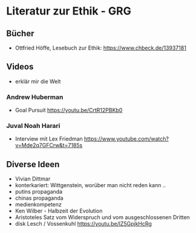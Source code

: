 # Literatur zur Ethik - GRG

## Bücher

-   Ottfried Höffe, Lesebuch zur Ethik: <https://www.chbeck.de/13937181>

## Videos

-   erklär mir die Welt

### Andrew Huberman

-   Goal Pursuit <https://youtu.be/CrtR12PBKb0>

### Juval Noah Harari

-   Interview mit Lex Friedman
    <https://www.youtube.com/watch?v=Mde2q7GFCrw&t=7185s>

## Diverse Ideen

-   Vivian Dittmar
-   konterkariert: Wittgenstein, worüber man nicht reden kann ..
-   putins propaganda
-   chinas propaganda
-   medienkompetenz
-   Ken Wilber - Halbzeit der Evolution
-   Aristoteles Satz vom Widerspruch und vom ausgeschlossenen Dritten
-   disk Lesch / Vossenkuhl <https://youtu.be/lZ5GpjkHcRg>
